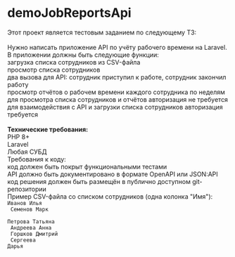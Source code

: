 # demoJobReportsApi
Этот проект является тестовым заданием по следующему ТЗ:<br><br>
Нужно написать приложение API по учёту рабочего времени на Laravel.<br>
В приложении должны быть следующие функции:<br>
загрузка списка сотрудников из CSV-файла<br>
просмотр списка сотрудников<br>
два вызова для API: сотрудник приступил к работе, сотрудник закончил работу<br>
просмотр отчётов о рабочем времени каждого сотрудника по неделям<br>
для просмотра списка сотрудников и отчётов авторизация не требуется<br>
для взаимодействия с API и загрузки списка сотрудников авторизация требуется<br><br>
<b>Технические требования:</b><br>
PHP 8+<br>
Laravel<br>
Любая СУБД<br>
Требования к коду:<br>
код должен быть покрыт функциональными тестами<br>
API должно быть документировано в формате OpenAPI или JSON:API<br>
код решения должен быть размещён в публично доступном git-репозитории<br>
Пример CSV-файла со списком сотрудников (одна колонка "Имя"):<br>
<code>Иванов Илья <br>
Семенов Марк <br>
Петрова Татьяна <br>
Андреева Анна <br>
Горшков Дмитрий <br>
Сергеева Дарья<br>
</code>
